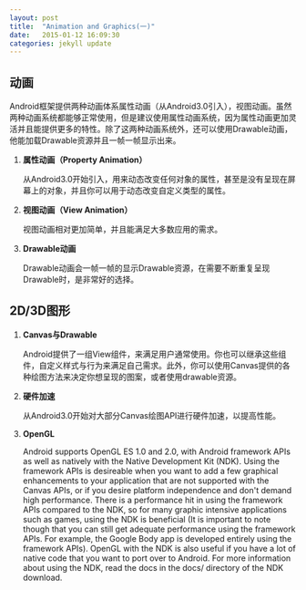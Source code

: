 ```yaml
---
layout: post
title:  "Animation and Graphics(一)"
date:   2015-01-12 16:09:30
categories: jekyll update
---
```

## 动画 ##

Android框架提供两种动画体系属性动画（从Android3.0引入），视图动画。虽然两种动画系统都能够正常使用，但是建议使用属性动画系统，因为属性动画更加灵活并且能提供更多的特性。除了这两种动画系统外，还可以使用Drawable动画，他能加载Drawable资源并且一帧一帧显示出来。

1. **属性动画（Property Animation）**

	从Android3.0开始引入，用来动态改变任何对象的属性，甚至是没有呈现在屏幕上的对象，并且你可以用于动态改变自定义类型的属性。
2. **视图动画（View Animation）**
	
	视图动画相对更加简单，并且能满足大多数应用的需求。
3. **Drawable动画**

	Drawable动画会一帧一帧的显示Drawable资源，在需要不断重复呈现Drawable时，是非常好的选择。

## 2D/3D图形 ##
1. **Canvas与Drawable**

	Android提供了一组View组件，来满足用户通常使用。你也可以继承这些组件，自定义样式与行为来满足自己需求。此外，你可以使用Canvas提供的各种绘图方法来决定你想呈现的图案，或者使用drawable资源。
	
2. **硬件加速**
	
	从Android3.0开始对大部分Canvas绘图API进行硬件加速，以提高性能。
3. **OpenGL**
	
	Android supports OpenGL ES 1.0 and 2.0, with Android framework APIs as well as natively with the Native Development Kit (NDK). Using the framework APIs is desireable when you want to add a few graphical enhancements to your application that are not supported with the Canvas APIs, or if you desire platform independence and don't demand high performance. There is a performance hit in using the framework APIs compared to the NDK, so for many graphic intensive applications such as games, using the NDK is beneficial (It is important to note though that you can still get adequate performance using the framework APIs. For example, the Google Body app is developed entirely using the framework APIs). OpenGL with the NDK is also useful if you have a lot of native code that you want to port over to Android. For more information about using the NDK, read the docs in the docs/ directory of the NDK download.